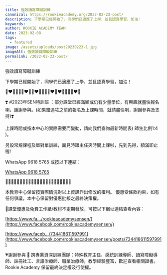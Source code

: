 ```yaml
---
title: 強效讀寫障礙訓練
canonical: https://rookieacademy.org/2022-02-23-post/
description: 下學期已經開始了，同學們已適應了上學，並且認真學習，加油！
keywords: 
author: ROOKIE ACADEMY TEAM
date: 2023-02-08
tags:
  - featured
image: /assets/uploads/post20230223-1.jpg
imageAlt: 強效讀寫障礙訓練
permalink: /2022-02-23-post/
---
```


強效讀寫障礙訓練

下學期已經開始了，同學們已適應了上學，並且認真學習，加油！

🧡❤💛💚💚💛❤🧡🧡❤💛💚💚💛❤🧡❤💛💚💚💛❤🧡

❣️ #2023年SEN特訓班 ：部分課堂已經滿額或仍有少量學位，有興趣就盡快報名喇，謝謝參與。(如果錯過咗之前的報名及上課時間，就請盡快喇，謝謝參與及支持)❣️

上課時間或按本中心的實際需要而變動，請向我們查詢最新時間表( 師生比例1:4 )。

另設常規課程及單對單訓練，面見時跟主任夾時間上課啦，先到先得，額滿即止喔!

WhatsApp 9618 5765 或按以下連結：

[WhatsApp 9618 5765](https://bit.ly/3MZ4RNN)

🌟🌟🌟🌟🌟🌟🌟🌟🌟🌟🌟🌟🌟🌟🌟🌟🌟🌟🌟🌟🌟🌟🌟

本教育中心保留按實際情況對以上資訊作出修改的權利。
優惠受條款約束，如有任何爭議，本中心保留對優惠批核之最終決策權。

🥰課堂優惠及免費工作紙/教材不定期發放，可按以下網址連結查看內容：

[https://www.fa.../rookieacademysensen/](https://www.facebook.com/rookieacademysensen/)

[https://www.faceb.../734418611597991](https://www.facebook.com/rookieacademysensen/posts/734418611597991)

💗謝謝參與 📝 跨專業資深訓練團隊：特殊教育主任、感統訓練導師、讀寫障礙導師、註冊社工、言語治療師、職業治療師，教學經驗豐富，歡迎查看相關證書。
Rookie Academy 保留最終決定權及行使權。
